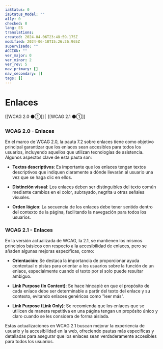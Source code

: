 ```yaml
---
iaStatus: 0
iaStatus_Model: ""
a11y: 0
checked: 0
lang: ES
translations: 
created: 2024-04-06T23:48:59.175Z
modified: 2024-06-10T15:26:26.965Z
supervisado: ""
ACCION: ""
ver_major: 0
ver_minor: 2
ver_rev: 5
nav_primary: []
nav_secondary: []
tags: []
---
```

# Enlaces

[[WCAG 2.0 ⚫①]] | [[WCAG 2.1 ⚫①]]

### WCAG 2.0 - Enlaces

En el marco de WCAG 2.0, la pauta 7.2 sobre enlaces tiene como objetivo principal garantizar que los enlaces sean accesibles para todos los usuarios, incluyendo aquellos que utilizan tecnologías de asistencia. Algunos aspectos clave de esta pauta son:

- **Textos descriptivos**: Es importante que los enlaces tengan textos descriptivos que indiquen claramente a dónde llevarán al usuario una vez que se haga clic en ellos.
  
- **Distinción visual**: Los enlaces deben ser distinguibles del texto común mediante cambios en el color, subrayado, negrita u otras señales visuales.
  
- **Orden lógico**: La secuencia de los enlaces debe tener sentido dentro del contexto de la página, facilitando la navegación para todos los usuarios.

### WCAG 2.1 - Enlaces

En la versión actualizada de WCAG, la 2.1, se mantienen los mismos principios básicos con respecto a la accesibilidad de enlaces, pero se añaden algunas mejoras específicas, como:

- **Orientación**: Se destaca la importancia de proporcionar ayuda contextual o pistas para orientar a los usuarios sobre la función de un enlace, especialmente cuando el texto por sí solo puede resultar ambiguo.
  
- **Link Purpose (In Context)**: Se hace hincapié en que el propósito de cada enlace debe ser determinable a partir del texto del enlace y su contexto, evitando enlaces genéricos como "leer más".
  
- **Link Purpose (Link Only)**: Se recomienda que los enlaces que se utilicen de manera repetitiva en una página tengan un propósito único y claro cuando se les considera de forma aislada.

Estas actualizaciones en WCAG 2.1 buscan mejorar la experiencia de usuario y la accesibilidad en la web, ofreciendo pautas más específicas y detalladas para asegurar que los enlaces sean verdaderamente accesibles para todos los usuarios.
